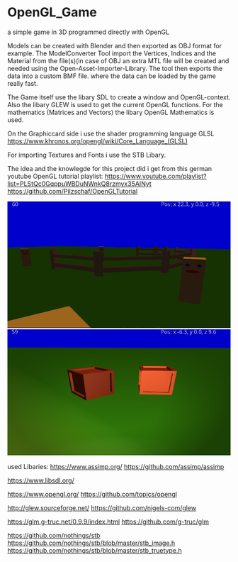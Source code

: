 # OpenGL_Game
a simple game in 3D programmed directly with OpenGL

Models can be created with Blender and then exported as OBJ format for example.
The ModelConverter Tool import the Vertices, Indices and the Material from the file(s)(in case of OBJ an extra MTL file will be created and needed
using the Open-Asset-Importer-Library. The tool then exports the data into a custom BMF file. where the data can be loaded by the game really fast.

The Game itself use the libary SDL to create a window and OpenGL-context. Also the libary GLEW is used to get the current OpenGL functions.
For the mathematics (Matrices and Vectors) the libary OpenGL Mathematics is used.

On the Graphiccard side i use the shader programming language GLSL
https://www.khronos.org/opengl/wiki/Core_Language_(GLSL)

For importing Textures and Fonts i use the STB Libary.

The idea and the knowlegde for this project did i get from this german youtube OpenGL tutorial playlist:
https://www.youtube.com/playlist?list=PLStQc0GqppuWBDuNWnkQ8rzmyx35AINyt
https://github.com/Pilzschaf/OpenGLTutorial

![](Images/screenshot1.png)
![](Images/screenshot2.png)

used Libaries:
https://www.assimp.org/
https://github.com/assimp/assimp

https://www.libsdl.org/

https://www.opengl.org/
https://github.com/topics/opengl

http://glew.sourceforge.net/
https://github.com/nigels-com/glew

https://glm.g-truc.net/0.9.9/index.html
https://github.com/g-truc/glm

https://github.com/nothings/stb
https://github.com/nothings/stb/blob/master/stb_image.h
https://github.com/nothings/stb/blob/master/stb_truetype.h
